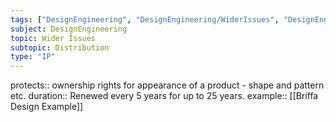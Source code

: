 ```yaml
---
tags: ["DesignEngineering", "DesignEngineering/WiderIssues", "DesignEngineering/WiderIssues/Distribution"]
subject: DesignEngineering
topic: Wider Issues
subtopic: Distribution
type: "IP"
---
```


protects:: ownership rights for appearance of a product - shape and pattern etc.
duration:: Renewed every 5 years for up to 25 years.
example:: [[Briffa Design Example]]